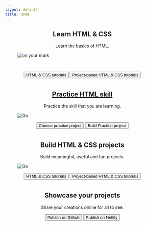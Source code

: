 ```yaml
---
layout: default
title: Home
---
```


<h2 style="text-align: center;">
  Learn HTML & CSS
</h2>

<p style="text-align: center;">
  Learn the basics of HTML.
</p>

<div class="wp-block-image">
  <figure class="aligncenter"><img class="wp-image-163" src="https://learn.avicndugu.com/wp-content/uploads/2019/03/on-your-mark-150x150.png" alt="on your mark" srcset="https://learn.avicndugu.com/wp-content/uploads/2019/03/on-your-mark-150x150.png 150w, https://learn.avicndugu.com/wp-content/uploads/2019/03/on-your-mark-300x300.png 300w, https://learn.avicndugu.com/wp-content/uploads/2019/03/on-your-mark.png 640w" sizes="(max-width: 150px) 100vw, 150px" /></figure> 
  
  <p>
    &nbsp;
  </p>
</div>

<p style="text-align: center;">
  <a href="html-css-tutorials"><button style="margin-bottom: 10px;">HTML & CSS tutorials</button></a> <a href="project-based-html-css-tutorials"><button>Project-based HTML & CSS tutorials</button></a>
</p>

<h2 style="text-align: center;">
  <a href="https://learn.avicndugu.com/practice-html/">Practice HTML skill</a>
</h2>

<p style="text-align: center;">
  Practice the skill that you are learning.
</p>

<div class="wp-block-image">
  <figure class="aligncenter"><img class="wp-image-164" src="https://learn.avicndugu.com/wp-content/uploads/2019/03/go-150x150.png" alt="Go" srcset="https://learn.avicndugu.com/wp-content/uploads/2019/03/go-150x150.png 150w, https://learn.avicndugu.com/wp-content/uploads/2019/03/go-300x300.png 300w, https://learn.avicndugu.com/wp-content/uploads/2019/03/go.png 640w" sizes="(max-width: 150px) 100vw, 150px" /></figure>
</div>

<p style="text-align: center;">
  <a href="html-css-tutorials"><button style="margin-bottom: 10px;">Choose practice project</button></a> <a href="https://project-based-html-css-tutorials"><button>Build Practice project</button></a>
</p>

<h2 style="text-align: center;">
  Build HTML & CSS projects
</h2>

<p style="text-align: center;">
  Build meaningful, useful and fun projects.
</p>

<div class="wp-block-image">
  <figure class="aligncenter"><img class="wp-image-164" src="https://learn.avicndugu.com/wp-content/uploads/2019/03/go-150x150.png" alt="Go" srcset="https://learn.avicndugu.com/wp-content/uploads/2019/03/go-150x150.png 150w, https://learn.avicndugu.com/wp-content/uploads/2019/03/go-300x300.png 300w, https://learn.avicndugu.com/wp-content/uploads/2019/03/go.png 640w" sizes="(max-width: 150px) 100vw, 150px" /></figure>
</div>

<p style="text-align: center;">
  <a href="html-css-tutorials"><button style="margin-bottom: 10px;">HTML & CSS tutorials</button></a> <a href="https://project-based-html-css-tutorials"><button>Project-based HTML & CSS tutorials</button></a>
</p>


<h2 style="text-align: center;">
  Showcase your projects
</h2>

<p style="text-align: center;">
  Share your creations online for all to see.
</p>

<p style="text-align: center;">
  <a href="html-css-tutorials"><button style="margin-bottom: 10px;">Publish on Github</button></a> <a href="project-based-html-css-tutorials"><button>Publish on Netlify</button></a>
</p>
